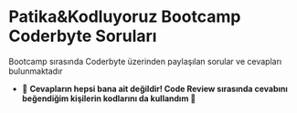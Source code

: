 <h1>Patika&Kodluyoruz Bootcamp Coderbyte Soruları</h1>

<p>Bootcamp sırasında Coderbyte üzerinden paylaşılan sorular ve cevapları bulunmaktadır</p>

<ul>
<li>&#26; <strong> Cevapların hepsi bana ait değildir! Code Review sırasında cevabını beğendiğim kişilerin kodlarını da kullandım &#26;  </strong></li>
</ul>
